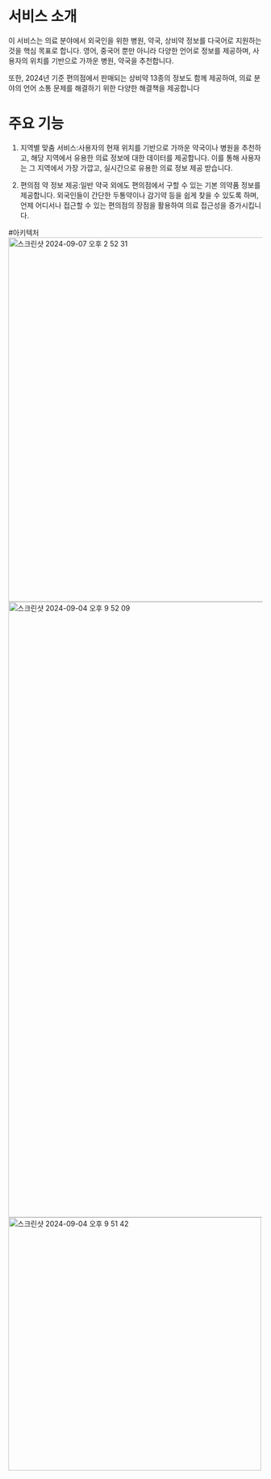 # 서비스 소개
이 서비스는 의료 분야에서 외국인을 위한 병원, 약국, 상비약 정보를 다국어로 지원하는 것을 핵심
목표로 합니다.
영어, 중국어 뿐만 아니라 다양한 언어로 정보를 제공하며, 사용자의 위치를 기반으로 가까운 병원,
약국을 추천합니다.

또한, 2024년 기준 편의점에서 판매되는 상비약 13종의 정보도 함께 제공하여, 의료 분야의 언어 소통
문제를 해결하기 위한 다양한 해결책을 제공합니다

# 주요 기능
1. 지역별 맞춤 서비스:사용자의 현재 위치를 기반으로 가까운 약국이나 병원을 추천하고, 해당 지역에서 유용한 의료
정보에 대한 데이터를 제공합니다. 이를 통해 사용자는 그 지역에서 가장 가깝고, 실시간으로
유용한 의료 정보 제공 받습니다.

2. 편의점 약 정보 제공:일반 약국 외에도 편의점에서 구할 수 있는 기본 의약품 정보를 제공합니다. 외국인들이 간단한
두통약이나 감기약 등을 쉽게 찾을 수 있도록 하며, 언제 어디서나 접근할 수 있는 편의점의 장점을
활용하여 의료 접근성을 증가시킵니다.

#아키텍처
<img width="721" alt="스크린샷 2024-09-07 오후 2 52 31" src="https://github.com/user-attachments/assets/c0e0f832-9be4-4497-a48a-306eeb238e43">
<img width="1218" alt="스크린샷 2024-09-04 오후 9 52 09" src="https://github.com/user-attachments/assets/333ffe72-3a2b-4d42-8f02-5fc0a0547193">
<img width="501" alt="스크린샷 2024-09-04 오후 9 51 42" src="https://github.com/user-attachments/assets/2d366657-b370-4e20-917d-7c25ada651fa">

